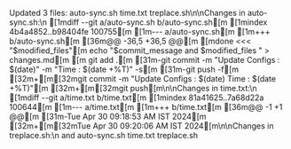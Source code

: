 Updated 3 files: auto-sync.sh
time.txt
treplace.sh\n\nChanges in auto-sync.sh:\n    [1mdiff --git a/auto-sync.sh b/auto-sync.sh[m
    [1mindex 4b4a4852..b98404fe 100755[m
    [1m--- a/auto-sync.sh[m
    [1m+++ b/auto-sync.sh[m
    [36m@@ -36,5 +36,5 @@[m [mdone <<< "$modified_files"[m
     echo "$commit_message and $modified_files " > changes.md[m
     [m
     git add .[m
    [31m-git commit -m "Update Configs : $(date)" -m "Time : $(date +%T)" -s[m
    [31m-git push -f[m
    [32m+[m[32mgit commit -m "Update Configs : $(date) Time : $(date +%T)"[m
    [32m+[m[32mgit push[m\n\nChanges in time.txt:\n    [1mdiff --git a/time.txt b/time.txt[m
    [1mindex 81a41625..7a68d22a 100644[m
    [1m--- a/time.txt[m
    [1m+++ b/time.txt[m
    [36m@@ -1 +1 @@[m
    [31m-Tue Apr 30 09:18:53 AM IST 2024[m
    [32m+[m[32mTue Apr 30 09:20:06 AM IST 2024[m\n\nChanges in treplace.sh:\n and auto-sync.sh
time.txt
treplace.sh 

